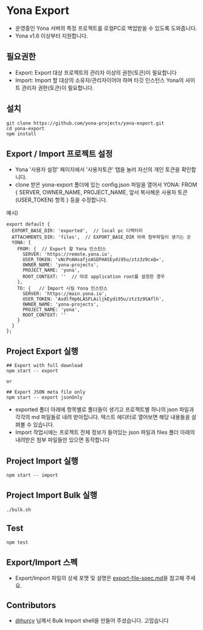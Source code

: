 Yona Export
===

- 운영중인 Yona 서버의 특정 프로젝트를 로컬PC로 백업받을 수 있도록 도와줍니다.
- Yona v1.6 이상부터 지원합니다.

필요권한
---
  - Export: Export 대상 프로젝트의 관리자 이상의 권한(토큰)이 필요합니다
  - Import: Import 할 대상의 소유자/관리자이어야 하며 타깃 인스턴스 Yona의 사이트 관리자 권한(토큰)이 필요합니다.

설치
---
```
git clone https://github.com/yona-projects/yona-export.git
cd yona-export
npm install
```

Export / Import 프로젝트 설정
---
- Yona '사용자 설정' 페이지에서 '사용자토큰' 탭을 눌러 자신의 개인 토큰을 확인합니다.
- clone 받은 yona-export 폴더에 있는 config.json 파일을 열어서 YONA: FROM { SERVER, OWNER_NAME, PROJECT_NAME, 앞서 복사해온 사용자 토큰
(USER_TOKEN) 항목 } 등을 수정합니다.

예시)
```
export default {
  EXPORT_BASE_DIR: 'exported',  // local pc 디렉터리
  ATTACHMENTS_DIR: 'files',  // EXPORT_BASE_DIR 아래 첨부파일이 생기는 곳
  YONA: {
    FROM: {  // Export 할 Yona 인스턴스
      SERVER: 'https://remote.yona.io',
      USER_TOKEN: 'vNcPnAHsafjoASDFHASEydi95u/ztz3z9cxQ=',
      OWNER_NAME: 'yona-projects',
      PROJECT_NAME: 'yona',
      ROOT_CONTEXT: ''  // 따로 application root를 설정한 경우
    },
    TO: {   // Import 시킬 Yona 인스턴스
      SERVER: 'https://main.yona.io',
      USER_TOKEN: 'AsdlfHp6LASFLAiljkEydi95u/ztz3z9SAflh',
      OWNER_NAME: 'yona-projects',
      PROJECT_NAME: 'yona',
      ROOT_CONTEXT: ''
    }
  }
};

```

Project Export 실행
---

```
## Export with full download
npm start -- export

or

## Export JSON meta file only
npm start -- export jsonOnly

```

- exported 폴더 아래에 항목별로 폴더들이 생기고 프로젝트별 하나의 json 파일과 각각의 md 파일들로 내려 받아집니다. 텍스트 에디터로 열어보면 해당 내용들을 살펴볼 수 있습니다.
- Import 작업시에는 프로젝트 전체 정보가 들어있는 json 파일과 files 폴더 아래의 내려받은 첨부 파일들만 있으면 동작합니다


Project Import 실행
---

```
npm start -- import
```

Project Import Bulk 실행
---

```
./bulk.sh
```

Test
---
```
npm test
```

Export/Import 스펙
---
- Export/Import 파일의 상세 포맷 및 설명은 [export-file-spec.md](/docs/export-file-spec.md)을 참고해 주세요.

Contributors
---
- [@hurcy](https://github.com/hurcy) 님께서 Bulk Import shell을 만들어 주셨습니다. 고맙습니다

